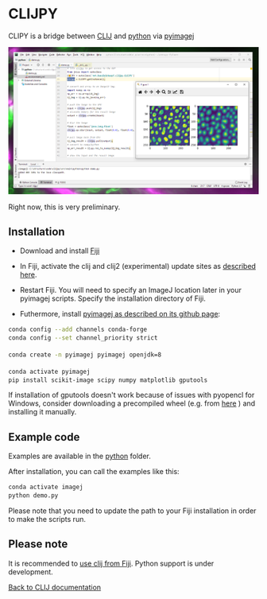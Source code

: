 # CLIJPY
CLIPY is a bridge between [CLIJ](https://clij.github.io) and 
[python](https://python.org) via 
[pyimagej](https://pypi.org/project/pyimagej/)

![Image](images/clijpy-screenshot.png)

Right now, this is very preliminary.

## Installation
* Download and install [Fiji](https://fiji.sc)
* In Fiji, activate the clij and clij2 (experimental) update sites as [described here](https://clij.github.io/clij-docs/installationInFiji). 
* Restart Fiji.
You will need to specify an ImageJ location later in your pyimagej scripts. Specify the installation directory of Fiji.

* Futhermore, install [pyimagej as described on its github page](https://github.com/imagej/pyimagej):
```bash
conda config --add channels conda-forge
conda config --set channel_priority strict

conda create -n pyimagej pyimagej openjdk=8

conda activate pyimagej
pip install scikit-image scipy numpy matplotlib gputools
```

If installation of gputools doesn't work because of issues with pyopencl for Windows, consider downloading a precompiled wheel (e.g. from [here](https://www.lfd.uci.edu/~gohlke/pythonlibs/#pyopencl) ) and installing it manually. 

## Example code
Examples are available in the [python](https://github.com/clij/clijpy/blob/master/python/) folder. 

After installation, you can call the examples like this:

```bash
conda activate imagej
python demo.py
```

Please note that you need to update the path to your Fiji installation in order to make the scripts run.

## Please note
It is recommended to [use clij from Fiji](https://clij.github.io/clij-docs/installationInFiji). 
Python support is under development.

[Back to CLIJ documentation](https://clij.github.io/)
